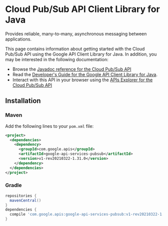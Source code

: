 # Cloud Pub/Sub API Client Library for Java

Provides reliable, many-to-many, asynchronous messaging between applications. 

This page contains information about getting started with the Cloud Pub/Sub API
using the Google API Client Library for Java. In addition, you may be interested
in the following documentation:

* Browse the [Javadoc reference for the Cloud Pub/Sub API][javadoc]
* Read the [Developer's Guide for the Google API Client Library for Java][google-api-client].
* Interact with this API in your browser using the [APIs Explorer for the Cloud Pub/Sub API][api-explorer]

## Installation

### Maven

Add the following lines to your `pom.xml` file:

```xml
<project>
  <dependencies>
    <dependency>
      <groupId>com.google.apis</groupId>
      <artifactId>google-api-services-pubsub</artifactId>
      <version>v1-rev20210322-1.31.0</version>
    </dependency>
  </dependencies>
</project>
```

### Gradle

```gradle
repositories {
  mavenCentral()
}
dependencies {
  compile 'com.google.apis:google-api-services-pubsub:v1-rev20210322-1.31.0'
}
```

[javadoc]: https://googleapis.dev/java/google-api-services-pubsub/latest/index.html
[google-api-client]: https://github.com/googleapis/google-api-java-client/
[api-explorer]: https://developers.google.com/apis-explorer/#p/pubsub/v1/
